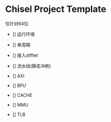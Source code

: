 Chisel Project Template
=======================

仅针对64位

- [] 运行环境

- [] 单周期

- [] 接入difftet

- [] 流水线(静态冲刷)

- [] AXI

- [] BPU

- [] CACHE

- [] MMU

- [] TLB